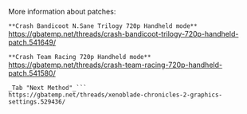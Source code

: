 More information about patches:

```**Crash Bandicoot N.Sane Trilogy 720p Handheld mode**```
https://gbatemp.net/threads/crash-bandicoot-trilogy-720p-handheld-patch.541649/

```**Crash Team Racing 720p Handheld mode**```
https://gbatemp.net/threads/crash-team-racing-720p-handheld-patch.541580/

```**Xenoblade Chronicles 2 (Torna The Golden Country) Graphics Settings**
_Tab "Next Method"_```
https://gbatemp.net/threads/xenoblade-chronicles-2-graphics-settings.529436/
